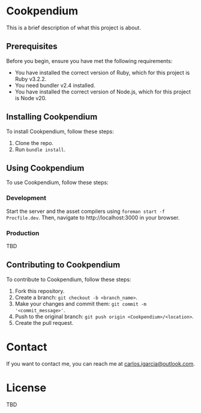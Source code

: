 # Cookpendium

This is a brief description of what this project is about.

## Prerequisites

Before you begin, ensure you have met the following requirements:

- You have installed the correct version of Ruby, which for this project is Ruby v3.2.2.
- You need bundler v2.4 installed.
- You have installed the correct version of Node.js, which for this project is Node v20.

## Installing Cookpendium

To install Cookpendium, follow these steps:

1. Clone the repo.
2. Run `bundle install`.

## Using Cookpendium

To use Cookpendium, follow these steps:

### Development

Start the server and the asset compilers using `foreman start -f Procfile.dev`.
Then, navigate to http://localhost:3000 in your browser.

### Production

TBD

## Contributing to Cookpendium

To contribute to Cookpendium, follow these steps:

1. Fork this repository.
2. Create a branch: `git checkout -b <branch_name>`.
3. Make your changes and commit them: `git commit -m '<commit_message>'`.
4. Push to the original branch: `git push origin <Cookpendium>/<location>`.
5. Create the pull request.

# Contact

If you want to contact me, you can reach me at <carlos.igarcia@outlook.com>.

# License

TBD
